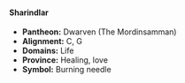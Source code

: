 #### Sharindlar
- **Pantheon:** Dwarven (The Mordinsamman)
- **Alignment:** C, G
- **Domains:** Life
- **Province:** Healing, love
- **Symbol:** Burning needle